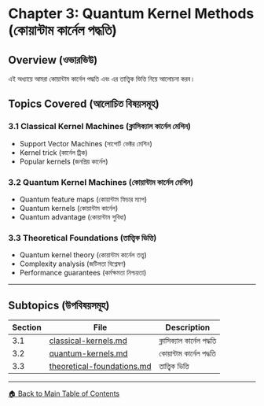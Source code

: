 # Chapter 3: Quantum Kernel Methods (কোয়ান্টাম কার্নেল পদ্ধতি)

## Overview (ওভারভিউ)

এই অধ্যায়ে আমরা কোয়ান্টাম কার্নেল পদ্ধতি এবং এর তাত্ত্বিক ভিত্তি নিয়ে আলোচনা করব।

## Topics Covered (আলোচিত বিষয়সমূহ)

### 3.1 Classical Kernel Machines (ক্লাসিক্যাল কার্নেল মেশিন)
- Support Vector Machines (সাপোর্ট ভেক্টর মেশিন)
- Kernel trick (কার্নেল ট্রিক)
- Popular kernels (জনপ্রিয় কার্নেল)

### 3.2 Quantum Kernel Machines (কোয়ান্টাম কার্নেল মেশিন)
- Quantum feature maps (কোয়ান্টাম ফিচার ম্যাপ)
- Quantum kernels (কোয়ান্টাম কার্নেল)
- Quantum advantage (কোয়ান্টাম সুবিধা)

### 3.3 Theoretical Foundations (তাত্ত্বিক ভিত্তি)
- Quantum kernel theory (কোয়ান্টাম কার্নেল তত্ত্ব)
- Complexity analysis (জটিলতা বিশ্লেষণ)
- Performance guarantees (কর্মক্ষমতা নিশ্চয়তা)

---

## Subtopics (উপবিষয়সমূহ)

| Section | File | Description |
|---------|------|-------------|
| 3.1 | [classical-kernels.md](classical-kernels.md) | ক্লাসিক্যাল কার্নেল পদ্ধতি |
| 3.2 | [quantum-kernels.md](quantum-kernels.md) | কোয়ান্টাম কার্নেল পদ্ধতি |
| 3.3 | [theoretical-foundations.md](theoretical-foundations.md) | তাত্ত্বিক ভিত্তি |

---

[🏠 Back to Main Table of Contents](../../README.md)
